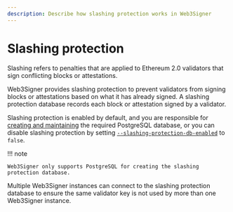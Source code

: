 ```yaml
---
description: Describe how slashing protection works in Web3Signer
---
```


# Slashing protection

Slashing refers to penalties that are applied to Ethereum 2.0 validators that sign conflicting
blocks or attestations.

Web3Signer provides slashing protection to prevent validators from signing blocks or attestations
based on what it has already signed. A slashing protection database records each block
or attestation signed by a validator.

Slashing protection is enabled by default, and you are responsible for [creating and maintaining]
the required PostgreSQL database, or you can disable slashing protection by setting
[`--slashing-protection-db-enabled`](../Reference/CLI/CLI-Subcommands.md#slashing-protection-enabled)
to `false`.

!!! note

    Web3Signer only supports PostgreSQL for creating the slashing protection database.

Multiple Web3Signer instances can connect to the slashing protection database to ensure
the same validator key is not used by more than one Web3Signer instance.

<!--links-->
[creating and maintaining]: ../HowTo/Configure-Slashing-Protection.md
